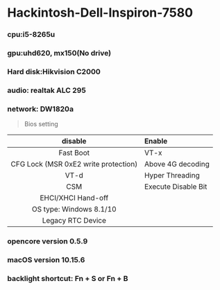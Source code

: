 # Hackintosh-Dell-Inspiron-7580

### cpu:i5-8265u

### gpu:uhd620, mx150(No drive)

### Hard disk:Hikvision C2000

### audio: realtak ALC 295

### network: DW1820a

> Bios setting

disable | Enable |
:-:|:-|
Fast Boot|VT-x	|
CFG Lock (MSR 0xE2 write protection)|Above 4G decoding|
VT-d	|Hyper Threading|
CSM	|Execute Disable Bit|
 |EHCI/XHCI Hand-off|
 |OS type: Windows 8.1/10|
 |Legacy RTC Device|

### opencore version 0.5.9

### macOS version 10.15.6

### backlight shortcut: Fn + S or Fn + B
